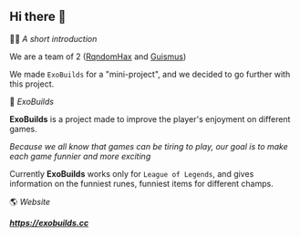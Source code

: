## Hi there 👋

🙋‍♀️ _A short introduction_

We are a team of 2 (<a href="https://github.com/RqndomHax">RqndomHax</a> and <a href="https://github.com/Guismus">Guismus</a>)

We made `ExoBuilds` for a "mini-project", and we decided to go further with this project.

🍿 _ExoBuilds_

**ExoBuilds** is a project made to improve the player's enjoyment on different games.

_Because we all know that games can be tiring to play, our goal is to make each game funnier and more exciting_

Currently **ExoBuilds** works only for `League of Legends`, and gives information on the funniest runes, funniest items for different champs.

🌎 _Website_

***https://exobuilds.cc***

